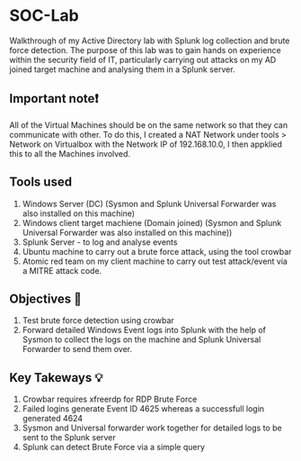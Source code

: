 # SOC-Lab
Walkthrough of my Active Directory lab with Splunk log collection and brute force detection.
The purpose of this lab was to gain hands on experience within the security field of IT, particularly carrying out attacks on my AD joined target machine and analysing them in a Splunk server.
## Important note❗
All of the Virtual Machines should be on the same network so that they can communicate with other. To do this, I created a NAT Network under tools > Network on Virtualbox with the Network IP of 192.168.10.0, I then appklied this to all the Machines involved.
## Tools used 
1. Windows Server (DC) (Sysmon and Splunk Universal Forwarder was also installed on this machine)
2. Windows client target machiene (Domain joined) (Sysmon and Splunk Universal Forwarder was also installed on this machine))
3. Splunk Server - to log and analyse events
4. Ubuntu machine to carry out a brute force attack, using the tool crowbar
5. Atomic red team on my client machine to carry out test attack/event via a MITRE attack code.
## Objectives 🎯
1. Test brute force detection using crowbar
2. Forward detailed Windows Event logs into Splunk with the help of Sysmon to collect the logs on the machine and Splunk Universal Forwarder to send them over.
## Key Takeways 💡
1. Crowbar requires xfreerdp for RDP Brute Force
2. Failed logins generate Event ID 4625 whereas a successfull login generated 4624
3. Sysmon and Universal forwarder work together for detailed logs to be sent to the Splunk server
4. Splunk can detect Brute Force via a simple query
   
